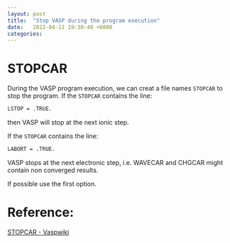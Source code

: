 ```yaml
---
layout: post
title:  "Stop VASP during the program execution"
date:   2022-04-11 19:30:40 +0800
categories:
---
```

# STOPCAR
During the VASP program execution, we can creat a file names `STOPCAR` to stop the program.
If the `STOPCAR` contains the line:
```bash
LSTOP = .TRUE.
```
then VASP will stop at the next ionic step.

If the `STOPCAR` contains the line:
```bash
LABORT = .TRUE.
```
VASP stops at the next electronic step, i.e. WAVECAR and CHGCAR might contain non converged results.

If possible use the first option.









# Reference:
[STOPCAR - Vaspwiki](https://www.vasp.at/wiki/index.php/STOPCAR)